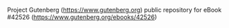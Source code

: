 Project Gutenberg (https://www.gutenberg.org) public repository for
eBook #42526 (https://www.gutenberg.org/ebooks/42526)
